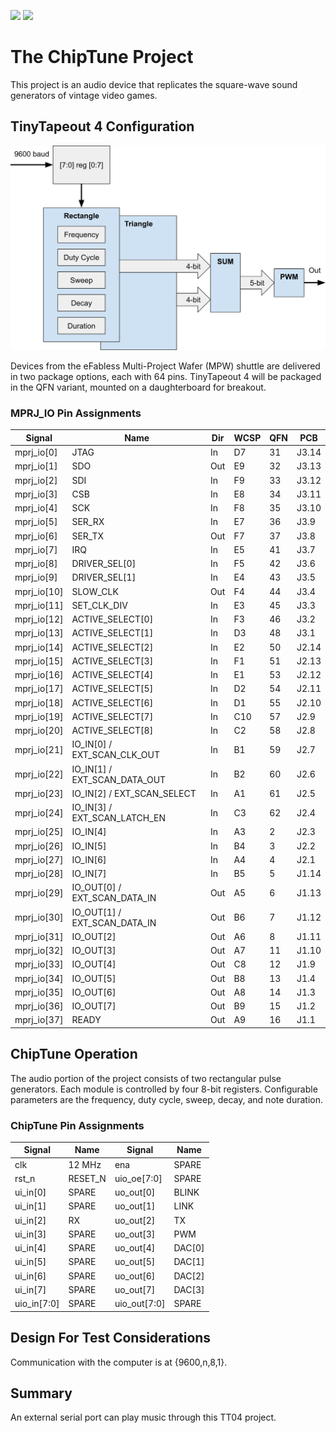 ![](../../workflows/gds/badge.svg) ![](../../workflows/docs/badge.svg)

# The ChipTune Project

This project is an audio device that replicates the square-wave sound generators of vintage video games.

## TinyTapeout 4 Configuration

![Top Level Drawing](image/tt04.svg)

Devices from the eFabless Multi-Project Wafer (MPW) shuttle are delivered in two package options, each with 64 pins. TinyTapeout 4 will be packaged in the QFN variant, mounted on a daughterboard for breakout.

### MPRJ_IO Pin Assignments
| Signal      | Name                          | Dir | WCSP | QFN | PCB   |
| ----------- | ----------------------------- |---- |----- |---- |------ |
| mprj_io[0]  | JTAG                          | In  | D7   | 31  | J3.14 |
| mprj_io[1]  | SDO                           | Out | E9   | 32  | J3.13 |
| mprj_io[2]  | SDI                           | In  | F9   | 33  | J3.12 |
| mprj_io[3]  | CSB                           | In  | E8   | 34  | J3.11 |
| mprj_io[4]  | SCK                           | In  | F8   | 35  | J3.10 |
| mprj_io[5]  | SER_RX                        | In  | E7   | 36  | J3.9  |
| mprj_io[6]  | SER_TX                        | Out | F7   | 37  | J3.8  |
| mprj_io[7]  | IRQ                           | In  | E5   | 41  | J3.7  |
| mprj_io[8]  | DRIVER_SEL[0]                 | In  | F5   | 42  | J3.6  |
| mprj_io[9]  | DRIVER_SEL[1]                 | In  | E4   | 43  | J3.5  |
| mprj_io[10] | SLOW_CLK                      | Out | F4   | 44  | J3.4  |
| mprj_io[11] | SET_CLK_DIV                   | In  | E3   | 45  | J3.3  |
| mprj_io[12] | ACTIVE_SELECT[0]              | In  | F3   | 46  | J3.2  |
| mprj_io[13] | ACTIVE_SELECT[1]              | In  | D3   | 48  | J3.1  |
| mprj_io[14] | ACTIVE_SELECT[2]              | In  | E2   | 50  | J2.14 |
| mprj_io[15] | ACTIVE_SELECT[3]              | In  | F1   | 51  | J2.13 |
| mprj_io[16] | ACTIVE_SELECT[4]              | In  | E1   | 53  | J2.12 |
| mprj_io[17] | ACTIVE_SELECT[5]              | In  | D2   | 54  | J2.11 |
| mprj_io[18] | ACTIVE_SELECT[6]              | In  | D1   | 55  | J2.10 |
| mprj_io[19] | ACTIVE_SELECT[7]              | In  | C10  | 57  | J2.9  |
| mprj_io[20] | ACTIVE_SELECT[8]              | In  | C2   | 58  | J2.8  |
| mprj_io[21] | IO_IN[0] / EXT_SCAN_CLK_OUT   | In  | B1   | 59  | J2.7  |
| mprj_io[22] | IO_IN[1] / EXT_SCAN_DATA_OUT  | In  | B2   | 60  | J2.6  |
| mprj_io[23] | IO_IN[2] / EXT_SCAN_SELECT    | In  | A1   | 61  | J2.5  |
| mprj_io[24] | IO_IN[3] / EXT_SCAN_LATCH_EN  | In  | C3   | 62  | J2.4  |
| mprj_io[25] | IO_IN[4]                      | In  | A3   |  2  | J2.3  |
| mprj_io[26] | IO_IN[5]                      | In  | B4   |  3  | J2.2  |
| mprj_io[27] | IO_IN[6]                      | In  | A4   |  4  | J2.1  |
| mprj_io[28] | IO_IN[7]                      | In  | B5   |  5  | J1.14 |
| mprj_io[29] | IO_OUT[0] / EXT_SCAN_DATA_IN  | Out | A5   |  6  | J1.13 |
| mprj_io[30] | IO_OUT[1] / EXT_SCAN_DATA_IN  | Out | B6   |  7  | J1.12 |
| mprj_io[31] | IO_OUT[2]                     | Out | A6   |  8  | J1.11 |
| mprj_io[32] | IO_OUT[3]                     | Out | A7   | 11  | J1.10 |
| mprj_io[33] | IO_OUT[4]                     | Out | C8   | 12  | J1.9  |
| mprj_io[34] | IO_OUT[5]                     | Out | B8   | 13  | J1.4  |
| mprj_io[35] | IO_OUT[6]                     | Out | A8   | 14  | J1.3  |
| mprj_io[36] | IO_OUT[7]                     | Out | B9   | 15  | J1.2  |
| mprj_io[37] | READY                         | Out | A9   | 16  | J1.1  |

## ChipTune Operation

The audio portion of the project consists of two rectangular pulse generators. Each module is controlled by four 8-bit registers. Configurable parameters are the frequency, duty cycle, sweep, decay, and note duration.

### ChipTune Pin Assignments
| Signal       | Name     | Signal       | Name     |
| ------------ | ---------| ------------ | ---------|
| clk          | 12 MHz   | ena          | SPARE    |
| rst_n        | RESET_N  | uio_oe[7:0]  | SPARE    |
| ui_in[0]     | SPARE    | uo_out[0]    | BLINK    |
| ui_in[1]     | SPARE    | uo_out[1]    | LINK     |
| ui_in[2]     | RX       | uo_out[2]    | TX       |
| ui_in[3]     | SPARE    | uo_out[3]    | PWM      |
| ui_in[4]     | SPARE    | uo_out[4]    | DAC[0]   |
| ui_in[5]     | SPARE    | uo_out[5]    | DAC[1]   |
| ui_in[6]     | SPARE    | uo_out[6]    | DAC[2]   |
| ui_in[7]     | SPARE    | uo_out[7]    | DAC[3]   |
| uio_in[7:0]  | SPARE    | uio_out[7:0] | SPARE    |

## Design For Test Considerations

Communication with the computer is at {9600,n,8,1}.

## Summary

An external serial port can play music through this TT04 project.
